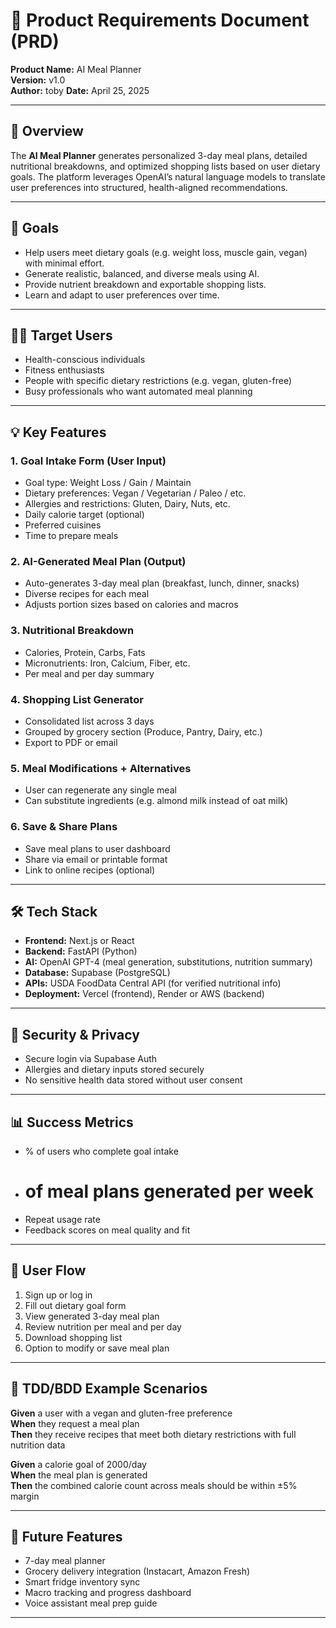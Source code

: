 # 🥗 Product Requirements Document (PRD)  
**Product Name:** AI Meal Planner  
**Version:** v1.0  
**Author:** toby
**Date:** April 25, 2025  

---

## 🧭 Overview  
The **AI Meal Planner** generates personalized 3-day meal plans, detailed nutritional breakdowns, and optimized shopping lists based on user dietary goals. The platform leverages OpenAI’s natural language models to translate user preferences into structured, health-aligned recommendations.

---

## 🎯 Goals  
- Help users meet dietary goals (e.g. weight loss, muscle gain, vegan) with minimal effort.  
- Generate realistic, balanced, and diverse meals using AI.  
- Provide nutrient breakdown and exportable shopping lists.  
- Learn and adapt to user preferences over time.

---

## 🧑‍🍳 Target Users  
- Health-conscious individuals  
- Fitness enthusiasts  
- People with specific dietary restrictions (e.g. vegan, gluten-free)  
- Busy professionals who want automated meal planning

---

## 💡 Key Features  

### 1. **Goal Intake Form (User Input)**
- Goal type: Weight Loss / Gain / Maintain  
- Dietary preferences: Vegan / Vegetarian / Paleo / etc.  
- Allergies and restrictions: Gluten, Dairy, Nuts, etc.  
- Daily calorie target (optional)  
- Preferred cuisines  
- Time to prepare meals  

### 2. **AI-Generated Meal Plan (Output)**  
- Auto-generates 3-day meal plan (breakfast, lunch, dinner, snacks)  
- Diverse recipes for each meal  
- Adjusts portion sizes based on calories and macros  

### 3. **Nutritional Breakdown**  
- Calories, Protein, Carbs, Fats  
- Micronutrients: Iron, Calcium, Fiber, etc.  
- Per meal and per day summary  

### 4. **Shopping List Generator**  
- Consolidated list across 3 days  
- Grouped by grocery section (Produce, Pantry, Dairy, etc.)  
- Export to PDF or email  

### 5. **Meal Modifications + Alternatives**  
- User can regenerate any single meal  
- Can substitute ingredients (e.g. almond milk instead of oat milk)

### 6. **Save & Share Plans**  
- Save meal plans to user dashboard  
- Share via email or printable format  
- Link to online recipes (optional)

---

## 🛠️ Tech Stack  
- **Frontend:** Next.js or React  
- **Backend:** FastAPI (Python)  
- **AI:** OpenAI GPT-4 (meal generation, substitutions, nutrition summary)  
- **Database:** Supabase (PostgreSQL)  
- **APIs:** USDA FoodData Central API (for verified nutritional info)  
- **Deployment:** Vercel (frontend), Render or AWS (backend)

---

## 🔐 Security & Privacy  
- Secure login via Supabase Auth  
- Allergies and dietary inputs stored securely  
- No sensitive health data stored without user consent  

---

## 📊 Success Metrics  
- % of users who complete goal intake  
- # of meal plans generated per week  
- Repeat usage rate  
- Feedback scores on meal quality and fit  

---

## 🔄 User Flow  
1. Sign up or log in  
2. Fill out dietary goal form  
3. View generated 3-day meal plan  
4. Review nutrition per meal and per day  
5. Download shopping list  
6. Option to modify or save meal plan  

---

## 🧪 TDD/BDD Example Scenarios  

**Given** a user with a vegan and gluten-free preference  
**When** they request a meal plan  
**Then** they receive recipes that meet both dietary restrictions with full nutrition data  

**Given** a calorie goal of 2000/day  
**When** the meal plan is generated  
**Then** the combined calorie count across meals should be within ±5% margin  

---

## 🚧 Future Features  
- 7-day meal planner  
- Grocery delivery integration (Instacart, Amazon Fresh)  
- Smart fridge inventory sync  
- Macro tracking and progress dashboard  
- Voice assistant meal prep guide  

---

